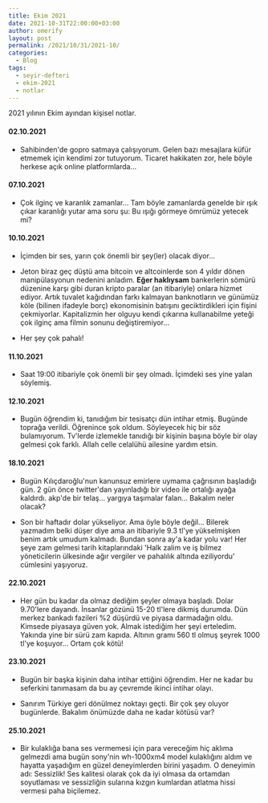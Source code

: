 ```yaml
---
title: Ekim 2021
date: 2021-10-31T22:00:00+03:00
author: omerify
layout: post
permalink: /2021/10/31/2021-10/
categories:
  - Blog
tags:
  - seyir-defteri
  - ekim-2021
  - notlar
---
```


2021 yılının Ekim ayından kişisel notlar.

#### 02.10.2021

  * Sahibinden'de gopro satmaya çalışıyorum. Gelen bazı mesajlara küfür etmemek için kendimi zor tutuyorum. Ticaret hakikaten zor, hele böyle herkese açık online platformlarda...

#### 07.10.2021

  * Çok ilginç ve karanlık zamanlar... Tam böyle zamanlarda genelde bir ışık çıkar karanlığı yutar ama soru şu: Bu ışığı görmeye ömrümüz yetecek mi?

#### 10.10.2021

  * İçimden bir ses, yarın çok önemli bir şey(ler) olacak diyor...

  * Jeton biraz geç düştü ama bitcoin ve altcoinlerde son 4 yıldır dönen manipülasyonun nedenini anladım. __Eğer haklıysam__ bankerlerin sömürü düzenine karşı gibi duran kripto paralar (an itibariyle) onlara hizmet ediyor. Artık tuvalet kağıdından farkı kalmayan banknotların ve günümüz köle (bilinen ifadeyle borç) ekonomisinin batışını geciktirdikleri için fişini çekmiyorlar. Kapitalizmin her olguyu kendi çıkarına kullanabilme yeteği çok ilginç ama filmin sonunu değiştiremiyor...

  * Her şey çok pahalı!

#### 11.10.2021

  * Saat 19:00 itibariyle çok önemli bir şey olmadı. İçimdeki ses yine yalan söylemiş.

#### 12.10.2021

  * Bugün öğrendim ki, tanıdığım bir tesisatçı dün intihar etmiş. Bugünde toprağa verildi. Öğrenince şok oldum. Söyleyecek hiç bir söz bulamıyorum. Tv'lerde izlemekle tanıdığı bir kişinin başına böyle bir olay gelmesi çok farklı. Allah celle celalühü ailesine yardım etsin.

#### 18.10.2021

  * Bugün Kılıçdaroğlu'nun kanunsuz emirlere uymama çağrısının başladığı gün. 2 gün önce twitter'dan yayınladığı bir video ile ortalığı ayağa kaldırdı. akp'de bir telaş... yargıya taşımalar falan... Bakalım neler olacak?

  * Son bir haftadır dolar yükseliyor. Ama öyle böyle değil... Bilerek yazmadım belki düşer diye ama an itibariyle 9.3 tl'ye yükselmişken benim artık umudum kalmadı. Bundan sonra ay'a kadar yolu var! Her şeye zam gelmesi tarih kitaplarındaki 'Halk zalim ve iş bilmez yöneticilerin ülkesinde ağır vergiler ve pahalılık altında eziliyordu' cümlesini yaşıyoruz.

#### 22.10.2021

  * Her gün bu kadar da olmaz dediğim şeyler olmaya başladı. Dolar 9.70'lere dayandı. İnsanlar gözünü 15-20 tl'lere dikmiş durumda. Dün merkez bankadı fazileri %2 düşürdü ve piyasa darmadağın oldu. Kimsede piyasaya güven yok. Almak istediğim her şeyi erteledim. Yakında yine bir sürü zam kapıda. Altının gramı 560 tl olmuş şeyrek 1000 tl'ye koşuyor... Ortam çok kötü!

#### 23.10.2021

  * Bugün bir başka kişinin daha intihar ettiğini öğrendim. Her ne kadar bu seferkini tanımasam da bu ay çevremde ikinci intihar olayı.

  * Sanırım Türkiye geri dönülmez noktayı geçti. Bir çok şey oluyor bugünlerde. Bakalım önümüzde daha ne kadar kötüsü var?

#### 25.10.2021

  * Bir kulaklığa bana ses vermemesi için para vereceğim hiç aklıma gelmezdi ama bugün sony'nin wh-1000xm4 model kulaklığını aldım ve hayatta yaşadığım en güzel deneyimlerden birini yaşadım. O deneyimin adı: Sessizlik! Ses kalitesi olarak çok da iyi olmasa da ortamdan soyutlaması ve sessizliğin sularına kızgın kumlardan atlatma hissi vermesi paha biçilemez.